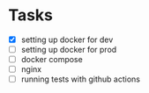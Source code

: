 # Tasks

- [x] setting up docker for dev
- [ ] setting up docker for prod
- [ ] docker compose
- [ ] nginx 
- [ ] running tests with github actions
